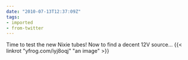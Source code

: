 ```yaml
---
date: "2010-07-13T12:37:09Z"
tags:
- imported
- from-twitter
---
```

Time to test the new Nixie tubes\! Now to find a decent 12V source… {{< linkrot "yfrog.com/iyj8oqj" "an image" >}}
